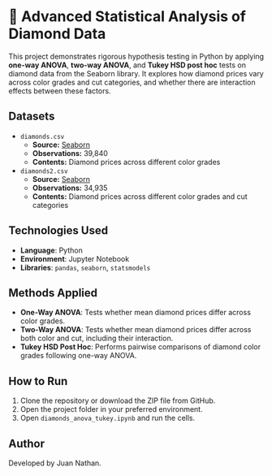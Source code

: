 # 💎 Advanced Statistical Analysis of Diamond Data

This project demonstrates rigorous hypothesis testing in Python by applying **one-way ANOVA**, **two-way ANOVA**, and **Tukey HSD post hoc** tests on diamond data from the Seaborn library. It explores how diamond prices vary across color grades and cut categories, and whether there are interaction effects between these factors.

## Datasets

- `diamonds.csv`  
  - **Source:** [Seaborn](https://seaborn.pydata.org/)  
  - **Observations:** 39,840 
  - **Contents:** Diamond prices across different color grades
- `diamonds2.csv`  
  - **Source:** [Seaborn](https://seaborn.pydata.org/)  
  - **Observations:** 34,935 
  - **Contents:** Diamond prices across different color grades and cut categories

## Technologies Used

- **Language**: Python
- **Environment**: Jupyter Notebook
- **Libraries**: `pandas`, `seaborn`, `statsmodels`

## Methods Applied

- **One-Way ANOVA**: Tests whether mean diamond prices differ across color grades.
- **Two-Way ANOVA**: Tests whether mean diamond prices differ across both color and cut, including their interaction.
- **Tukey HSD Post Hoc**: Performs pairwise comparisons of diamond color grades following one-way ANOVA.

## How to Run

1. Clone the repository or download the ZIP file from GitHub.
2. Open the project folder in your preferred environment.
3. Open `diamonds_anova_tukey.ipynb` and run the cells.

## Author

Developed by Juan Nathan.

